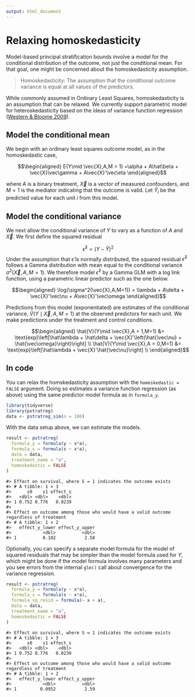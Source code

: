 ```yaml
---
output: html_document
---
```




# Relaxing homoskedasticity

Model-based principal stratification bounds involve a model for the conditional distribution of the outcome, not just the conditional mean. For that goal, one might be concerned about the homoskedasticity assumption.

> Homoskedasticity: The assumption that the conditional outcome variance is equal at all values of the predictors.

While commonly assumed in Ordinary Least Squares, homoskedasticity is an assumption that can be relaxed. We currently support parametric model for heteroskedasticity based on the ideas of variance function regression ([Western \& Bloome 2009](https://doi.org/10.1111/j.1467-9531.2009.01222.x)).

## Model the conditional mean

We begin with an ordinary least squares outcome model, as in the homoskedastic case,

$$\begin{aligned}
E(Y\mid \vec{X},A,M = 1) =\alpha + A\hat\beta  + \vec{X}\vec\gamma + A\vec{X}'\vec\eta
\end{aligned}$$

where $A$ is a binary treatment, $\vec{X}$ is a vector of measured confounders, and $M = 1$ is the mediator indicating that the outcome is valid. Let $\hat{Y}_i$ be the predicted value for each unit $i$ from this model.

## Model the conditional variance

We next allow the conditional variance of $Y$ to vary as a function of $A$ and $\vec{X}$. We first define the squared residual

$$\hat\epsilon^2 = \left(Y - \hat{Y}\right)^2$$
Under the assumption that $\hat\epsilon$ is normally distributed, the squared residual $\hat\epsilon^2$ follows a Gamma distribution with mean equal to the conditional variance $\sigma^2(\vec{X},A,M=1)$. We therefore model $\hat\epsilon^2$ by a Gamma GLM with a log link function, using a parametric linear predictor such as the one below.

$$\begin{aligned}
\log(\sigma^2(\vec{X},A,M=1)) = \lambda + A\delta  + \vec{X}'\vec\nu + A\vec{X}'\vec\omega
\end{aligned}$$

Predictions from this model (exponentiated) are estimates of the conditional variance, $\hat{V}(Y\mid \vec{X},A,M=1)$ at the observed predictors for each unit. We make predictions under the treatment and control conditions.

$$\begin{aligned}
\hat{V}(Y\mid \vec{X},A = 1,M=1) &= \text{exp}\left[\hat\lambda + \hat\delta  + \vec{X}'\left(\hat{\vec\nu} + \hat{\vec\omega}\right)\right] \\
\hat{V}(Y\mid \vec{X},A = 0,M=1) &= \text{exp}\left[\hat\lambda + \vec{X}'\hat{\vec\nu}\right] \\
\end{aligned}$$

## In code

You can relax the homskedasticity assumption with the `homoskedastic = FALSE` argument. Doing so estimates a variance function regression (as above) using the same predictor model formula as in `formula_y`.


``` r
library(tidyverse)
library(pstratreg)
data <- pstratreg_sim(n = 100)
```

With the data setup above, we can estimate the models.


``` r
result <- pstratreg(
  formula_y = formula(y ~ x*a),
  formula_s = formula(s ~ x*a),
  data = data,
  treatment_name = "a",
  homoskedastic = FALSE
)
```


```
#> Effect on survival, where S = 1 indicates the outcome exists
#> # A tibble: 1 × 3
#>      s0    s1 effect_s
#>   <dbl> <dbl>    <dbl>
#> 1 0.752 0.776   0.0239
#> 
#> Effect on outcome among those who would have a valid outcome regardless of treatment
#> # A tibble: 1 × 2
#>   effect_y_lower effect_y_upper
#>            <dbl>          <dbl>
#> 1          0.102           2.58
```

Optionally, you can specify a separate model formula for the model of squared residuals that may be simpler than the model formula used for $Y$, which might be done if the model formula involves many parameters and you see errors from the internal `glm()` call about convergence for the variance regression.


``` r
result <- pstratreg(
  formula_y = formula(y ~ x*a),
  formula_s = formula(s ~ x*a),
  formula_sq_resid = formula(~ x + a),
  data = data,
  treatment_name = "a",
  homoskedastic = FALSE
)
```


```
#> Effect on survival, where S = 1 indicates the outcome exists
#> # A tibble: 1 × 3
#>      s0    s1 effect_s
#>   <dbl> <dbl>    <dbl>
#> 1 0.752 0.776   0.0239
#> 
#> Effect on outcome among those who would have a valid outcome regardless of treatment
#> # A tibble: 1 × 2
#>   effect_y_lower effect_y_upper
#>            <dbl>          <dbl>
#> 1         0.0952           2.59
```

